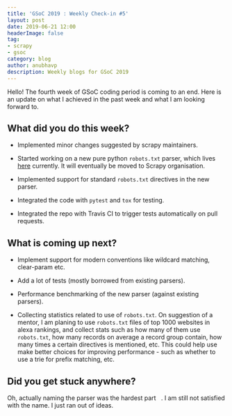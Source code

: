 ```yaml
---
title: 'GSoC 2019 : Weekly Check-in #5'
layout: post
date: 2019-06-21 12:00
headerImage: false
tag:
- scrapy
- gsoc
category: blog
author: anubhavp
description: Weekly blogs for GSoC 2019
---
```


Hello! The fourth week of GSoC coding period is coming to an end. Here is an update on what I achieved in the past week and what I am looking forward to.

## What did you do this week?

* Implemented minor changes suggested by scrapy maintainers.

* Started working on a new pure python `robots.txt` parser, which lives [here](https://github.com/anubhavp28/protego) currently. It will eventually be moved to Scrapy organisation.

* Implemented support for standard `robots.txt` directives in the new parser.

* Integrated the code with `pytest` and `tox` for testing.

* Integrated the repo with Travis CI to trigger tests automatically on pull requests.

## What is coming up next?

* Implement support for modern conventions like wildcard matching, clear-param etc.

* Add a lot of tests (mostly borrowed from existing parsers).

* Performance benchmarking of the new parser (against existing parsers).

* Collecting statistics related to use of `robots.txt`. On suggestion of a mentor, I am planing to use `robots.txt` files of top 1000 websites in alexa rankings, and collect stats such as how many of them use `robots.txt`, how many records on average a record group contain, how many times a certain directives is mentioned, etc. This could help use make better choices for improving performance - such as whether to use a trie for prefix matching, etc.  

## Did you get stuck anywhere?

Oh, actually naming the parser was the hardest part   . I am still not satisfied with the name. I just ran out of ideas.


